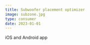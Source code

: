 ```yaml
---
title: Subwoofer placement optimizer
image: subzone.jpg
type: consumer
date: 2023-01-01
---
```

iOS and Android app